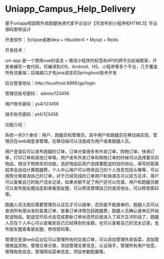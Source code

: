 # Uniapp_Campus_Help_Delivery
基于uniapp校园帮外卖跑腿快递代拿平台设计【可发布到小程序和HTML5】毕业源码案例设计

开发软件： Eclipse或者Idea + HbuilderX + Mysql + Redis

开发技术：

  uni-app 是一个使用vue的语法 + 微信小程序的标签和API的跨平台前端框架，开发者编写一套代码，可编译到iOS、Android、H5、小程序等多个平台，几乎覆盖所有流量端；后端接口才有java语言的Springboot技术开发

后台登录地址：http://localhost:8888/gp/login

管理员账号密码： admin/123456

用户账号密码：ys4/123456

骑手账号密码：pt4/123456

功能介绍：

  系统一共3个身份：用户、跑腿员和管理员，其中用户和跑腿员在移动端实现，管理员在web端登录管理，在移动端可以注册成为用户或者跑腿人员。
  
  用户登录后可以发布跑腿的订单，订单分类很多有外卖订单，购物订单，快递订单，打印订单和其他订单等。用户发布外卖订单和购物订单的时候可以选择要买的物品，相当于购物车的功能，选好物品后用户选择要配送的目的地址，填写好距离程序会自动计算跑腿费，个人中心用户可以修改自己的个人信息包括头像等，可以按照分类查询自己的订单，对于已经完成的订单用户和快递员可以双方互评，用户可以查看自己的账户流水记录，如果余额不足了用户还可以充值，用户和跑腿员都可以发布朋友圈动态和查看朋友圈，可以修改管理自己的收货地址，可以修改密码等。
  
  跑腿人员注册后需要管理员认证后才可以接单，否则是不能接单的，跑腿人员可以查询所有用派发的各类订单，查看订单详情包括跑腿费，跑腿人员确认接单后开始配送物品，配送完毕后点击完成更新订单状态然后就进入了双方互评阶段了，跑腿人员在个人中心可以查看到自己已经挣到的金额，也可以查看自己的流水记录，发布朋友圈查看朋友圈，修改密码等。
  
  管理员登录web后台后可以管理所有的交易订单，可以添加管理外卖饭菜，添加管理商品货物，管理文章分类，添加管理文章信息，认证骑手，管理所有用户信息，管理角色信息，管理网站菜单信息，项目参数配置等。
